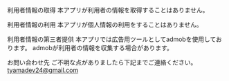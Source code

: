 利用者情報の取得
本アプリが利用者の情報を取得することはありません。

利用者情報の利用
本アプリが個人情報の利用をすることはありません。

利用者情報の第三者提供
本アプリでは広告用ツールとしてadmobを使用しております。
admobが利用者の情報を収集する場合があります。

お問い合わせ先
ご不明な点がありましたら下記までご連絡ください。
tyamadev24@gmail.com
